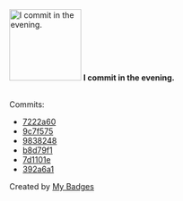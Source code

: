 <img src="https://my-badges.github.io/my-badges/evening-commits.png" alt="I commit in the evening." title="I commit in the evening." width="128">
<strong>I commit in the evening.</strong>
<br><br>

Commits:

- <a href="https://github.com/qoomon/starline/commit/7222a6096e49d9bce2fa02a166caf48fc21bf483">7222a60</a>
- <a href="https://github.com/qoomon/actions--create-commit/commit/9c7f5754b202ff700d05e6b1c65ff048a6675715">9c7f575</a>
- <a href="https://github.com/qoomon/sandbox/commit/98382486e6b2138d4c0ea0283658ce60319ad5d9">9838248</a>
- <a href="https://github.com/qoomon/actions--create-commit/commit/b8d79f1e72eef93037b1b3f77ba422ab50ae51f5">b8d79f1</a>
- <a href="https://github.com/qoomon/sandbox/commit/7d1101e99e10bf17d0f93f12b1f29707b1a1ee83">7d1101e</a>
- <a href="https://github.com/qoomon/sandbox/commit/392a6a1684375adc8d919851dbe4195a4effa6f9">392a6a1</a>


Created by <a href="https://github.com/my-badges/my-badges">My Badges</a>